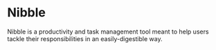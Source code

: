 # Nibble

Nibble is a productivity and task management tool meant to help users tackle 
their responsibilities in an easily-digestible way.
